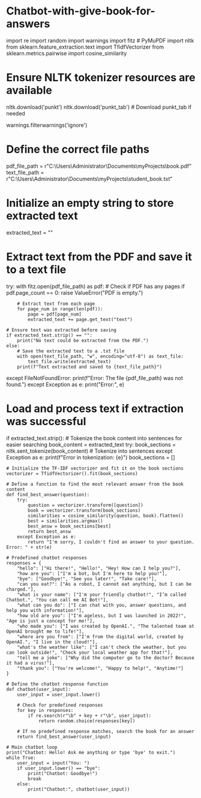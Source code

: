 # Chatbot-with-give-book-for-answers

import re
import random
import warnings
import fitz  # PyMuPDF
import nltk
from sklearn.feature_extraction.text import TfidfVectorizer
from sklearn.metrics.pairwise import cosine_similarity

# Ensure NLTK tokenizer resources are available
nltk.download('punkt')
nltk.download('punkt_tab')  # Download punkt_tab if needed

warnings.filterwarnings('ignore')

# Define the correct file paths
pdf_file_path = r"C:\Users\Administrator\Documents\myProjects\book.pdf"
text_file_path = r"C:\Users\Administrator\Documents\myProjects\student_book.txt"

# Initialize an empty string to store extracted text
extracted_text = ""

# Extract text from the PDF and save it to a text file
try:
    with fitz.open(pdf_file_path) as pdf:
        # Check if PDF has any pages
        if pdf.page_count == 0:
            raise ValueError("PDF is empty.")
        
        # Extract text from each page
        for page_num in range(len(pdf)):
            page = pdf[page_num]
            extracted_text += page.get_text("text")
    
    # Ensure text was extracted before saving
    if extracted_text.strip() == "":
        print("No text could be extracted from the PDF.")
    else:
        # Save the extracted text to a .txt file
        with open(text_file_path, "w", encoding="utf-8") as text_file:
            text_file.write(extracted_text)
        print(f"Text extracted and saved to {text_file_path}")

except FileNotFoundError:
    print(f"Error: The file {pdf_file_path} was not found.")
except Exception as e:
    print("Error:", e)

# Load and process text if extraction was successful
if extracted_text.strip():
    # Tokenize the book content into sentences for easier searching
    book_content = extracted_text
    try:
        book_sections = nltk.sent_tokenize(book_content)  # Tokenize into sentences
    except Exception as e:
        print(f"Error in tokenization: {e}")
        book_sections = []

    # Initialize the TF-IDF vectorizer and fit it on the book sections
    vectorizer = TfidfVectorizer().fit(book_sections)

    # Define a function to find the most relevant answer from the book content
    def find_best_answer(question):
        try:
            question = vectorizer.transform([question])
            book = vectorizer.transform(book_sections)
            similarities = cosine_similarity(question, book).flatten()
            best = similarities.argmax()
            best_answ = book_sections[best]
            return best_answ
        except Exception as e:
            return "I'm sorry, I couldn't find an answer to your question. Error: " + str(e)

    # Predefined chatbot responses
    responses = {
        "hello": ["Hi there!", "Hello!", "Hey! How can I help you?"],
        "how are you": ["I'm a bot, but I'm here to help you!"],
        "bye": ["Goodbye!", "See you later!", "Take care!"],
        "can you eat?": ["As a robot, I cannot eat anything, but I can be charged."],
        "what is your name": ["I'm your friendly chatbot!", "I’m called Chatbot.", "You can call me AI Bot!"],
        "what can you do": ["I can chat with you, answer questions, and help you with information!"],
        "how old are you": ["I'm ageless, but I was launched in 2022!", "Age is just a concept for me!"],
        "who made you": ["I was created by OpenAI.", "The talented team at OpenAI brought me to life!"],
        "where are you from": ["I'm from the digital world, created by OpenAI.", "I live in the cloud!"],
        "what's the weather like": ["I can't check the weather, but you can look outside!", "Check your local weather app for that!"],
        "tell me a joke": ["Why did the computer go to the doctor? Because it had a virus!"],
        "thank you": ["You're welcome!", "Happy to help!", "Anytime!"]
    }

    # Define the chatbot response function
    def chatbot(user_input):
        user_input = user_input.lower()
        
        # Check for predefined responses
        for key in responses:
            if re.search(r"\b" + key + r"\b", user_input):
                return random.choice(responses[key])
        
        # If no predefined response matches, search the book for an answer
        return find_best_answer(user_input)

    # Main chatbot loop
    print("Chatbot: Hello! Ask me anything or type 'bye' to exit.")
    while True:
        user_input = input("You: ")
        if user_input.lower() == "bye":
            print("Chatbot: Goodbye!")
            break
        else:
            print("Chatbot:", chatbot(user_input))
